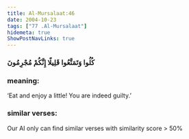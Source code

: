 ```yaml
---
title: Al-Mursalaat:46
date: 2004-10-23
tags: ["77 .Al-Mursalaat"]
hidemeta: true 
ShowPostNavLinks: true 
---
```

### كُلُوا وَتَمَتَّعُوا قَلِيلًا إِنَّكُمْ مُجْرِمُونَ
### meaning: 
‘Eat and enjoy a little! You are indeed guilty.’
### similar verses: 

Our AI only can find similar verses with similarity score > 50% 




